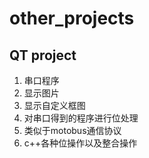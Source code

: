 # other_projects
## QT project
1. 串口程序 
2. 显示图片
3. 显示自定义框图
4. 对串口得到的程序进行位处理
5. 类似于motobus通信协议
6. c++各种位操作以及整合操作

